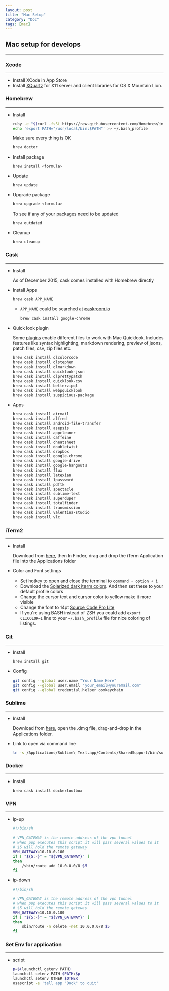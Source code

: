 ```yaml
---
layout: post
title: "Mac Setup"
category: "Doc"
tags: [mac]
---
```


## Mac setup for develops ##
--------------------------

### Xcode ###
--------------------------
- Install XCode in App Store
- Install [XQuartz](http://www.xquartz.org/) for X11 server and client libraries for OS X Mountain Lion.

### Homebrew ###
-------------------------
- Install

  ```bash
  ruby -e "$(curl -fsSL https://raw.githubusercontent.com/Homebrew/install/master/install)"
  echo 'export PATH="/usr/local/bin:$PATH"' >> ~/.bash_profile
  ```

  Make sure every thing is OK

  ```bash
  brew doctor
  ``` 
- Install package

  ```bash
  brew install <formula>
  ```

- Update

  ```bash
  brew update
  ```

- Upgrade package

  ```bash
  brew upgrade <formula>
  ```

  To see if any of your packages need to be updated

  ```bash
  brew outdated
  ```

- Cleanup

  ```bash
  brew cleanup
  ```

### Cask ###
-------------------------------
- Install

  As of December 2015, cask comes installed with Homebrew directly

- Install Apps

  ```bash
  brew cask APP_NAME
  ```

  - `APP_NAME` could be searched at [caskroom.io](http://caskroom.io/) 

    ```bash
    brew cask install google-chrome
    ```

- Quick look plugin

  Some [plugins](https://github.com/sindresorhus/quick-look-plugins) enable different files to work with Mac Quicklook. Includes features like syntax highlighting, markdown rendering, preview of jsons, patch files, csv, zip files etc.

  ```bash
  brew cask install qlcolorcode
  brew cask install qlstephen
  brew cask install qlmarkdown
  brew cask install quicklook-json
  brew cask install qlprettypatch
  brew cask install quicklook-csv
  brew cask install betterzipql
  brew cask install webpquicklook
  brew cask install suspicious-package
  ```

- Apps

  ```bash
  brew cask install airmail
  brew cask install alfred
  brew cask install android-file-transfer
  brew cask install asepsis
  brew cask install appcleaner
  brew cask install caffeine
  brew cask install cheatsheet
  brew cask install doubletwist
  brew cask install dropbox
  brew cask install google-chrome
  brew cask install google-drive
  brew cask install google-hangouts
  brew cask install flux
  brew cask install latexian
  brew cask install 1password
  brew cask install pdftk
  brew cask install spectacle
  brew cask install sublime-text
  brew cask install superduper
  brew cask install totalfinder
  brew cask install transmission
  brew cask install valentina-studio
  brew cask install vlc
  ```

### iTerm2 ###
------------------------
- Install

  Download from [here](http://www.iterm2.com/), then In Finder, drag and drop the iTerm Application file into the Applications folder

- Color and Font settings
  - Set hotkey to open and close the terminal to `command + option + i`
  - Download the [Solarized dark iterm colors](https://github.com/altercation/solarized/tree/master/iterm2-colors-solarized). And then set these to your default profile colors
  - Change the cursor text and cursor color to yellow make it more visible
  - Change the font to 14pt [Source Code Pro Lite](https://github.com/adobe-fonts/source-code-pro/releases/latest)
  - If you're using BASH instead of ZSH you could add `export CLICOLOR=1` line to your `~/.bash_profile` file for nice coloring of listings.
  

### Git ###
-----------------------
- Install

  ```bash
  brew install git
  ```

- Config
  ```bash
  git config --global user.name "Your Name Here"
  git config --global user.email "your_email@youremail.com"
  git config --global credential.helper osxkeychain
  ```
  
### Sublime ###
---------------------
- Install

  Download from [here](http://www.sublimetext.com/), open the .dmg file, drag-and-drop in the Applications folder.

- Link to open via command line

  ```bash
  ln -s /Applications/Sublime\ Text.app/Contents/SharedSupport/bin/subl /usr/local/bin/subl
  ```

### Docker ###
--------------------
- Install

  ```bash
  brew cask install dockertoolbox
  ```

### VPN ###
--------------------
- ip-up

  ```bash
  #!/bin/sh

  # VPN_GATEWAY is the remote address of the vpn tunnel
  # when ppp executes this script it will pass several values to it
  # $5 will hold the remote gateway
  VPN_GATEWAY=10.10.0.100
  if [ "${5:-}" = "${VPN_GATEWAY}" ]
  then
      /sbin/route add 10.0.0.0/8 $5
  fi
  ```

- ip-down

  ```bash
  #!/bin/sh

  # VPN_GATEWAY is the remote address of the vpn tunnel
  # when ppp executes this script it will pass several values to it
  # $5 will hold the remote gateway
  VPN_GATEWAY=10.10.0.100
  if [ "${5:-}" = "${VPN_GATEWAY}" ]
  then
      sbin/route -n delete -net 10.0.0.0/8 $5
  fi
  ```

### Set Env for application ###
-------------------
- script
  ```bash
  p=$(launchctl getenv PATH)
  launchctl setenv PATH $PATH:$p
  launchctl setenv OTHER $OTHER
  osascript -e 'tell app "Dock" to quit'
  ```